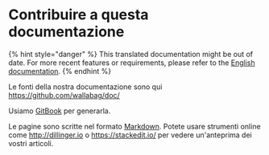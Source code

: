 Contribuire a questa documentazione
===================================

{% hint style="danger" %}
This translated documentation might be out of date. For more recent features or requirements, please refer to the [English documentation](https://doc.wallabag.org/en/).
{% endhint %}

Le fonti della nostra documentazione sono qui
https://github.com/wallabag/doc/

Usiamo [GitBook](https://www.gitbook.com/book/wallabag/documentation/details) per generarla.

Le pagine sono scritte nel formato [Markdown](https://it.wikipedia.org/wiki/Markdown). Potete usare
strumenti online come http://dillinger.io o
https://stackedit.io/ per vedere un'anteprima dei vostri articoli.
